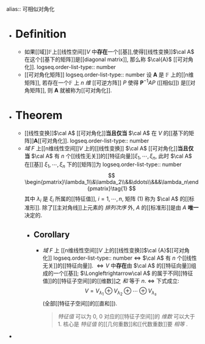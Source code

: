 alias:: 可相似对角化

- # Definition
	- 如果[[域]]$\mathbb{F}$上[[线性空间]]$V$ 中**存在**一个[[基]],使得[[线性变换]]$\cal A$ 在这个[[基下的矩阵]]是[[diagonal matrix]], 那么称 $\cal{A}$ [[可对角化]].
	  logseq.order-list-type:: number
	- [[可对角化矩阵]]
	  logseq.order-list-type:: number
	  设 $\boldsymbol A$ 是 $\mathbb{F}$ 上的[[n维矩阵]], 若存在一个$\mathbb{F}$ 上 $n$ *维* [[可逆方阵]] $P$ 使得 $\boldsymbol P^{-1}AP$ ([[相似]]) 是[[对角矩阵]], 则 $\boldsymbol{A}$ 就被称为[[可对角化]].
- # Theorem
	- [[线性变换]]$\cal A$ [[可对角化]]**当且仅当** $\cal A$ 在 $V$ 的[[基下的矩阵]]$\boldsymbol{A}$[[可对角化]].
	  logseq.order-list-type:: number
	- *域* $F$ 上[[n维线性空间]]$V$ 上的[[线性变换]] $\cal A$ [[可对角化]]**当且仅当** $\cal A$ 有 $n$ 个[[线性无关]]的[[特征向量]]$\xi_1,\cdots,\xi_n$, 此时 $\cal A$ 在[[基]] $\xi_{1},\cdots,\xi_{n}$ 下的[[矩阵]]为
	  logseq.order-list-type:: number
	  $$
	  \begin{pmatrix}\lambda_1\\&\lambda_2\\&&\ddots\\&&&\lambda_n\end{pmatrix}\tag{1}
	  $$
	  其中 $\lambda_i$ 是 $\xi_i$ 所属的[[特征值]], $i=1,\cdots,n$,
	  矩阵 $(1)$ 称为 $\cal A$ 的[[标准形]]. 
	  除了[[主对角线]]上元素的 *排列次序* 外, $A$ 的[[标准形]]是由 $A$ **唯一**决定的.
		- ## Corollary
			- *域* $F$ 上 [[n维线性空间]]$V$ 上的[[线性变换]]$\cal {A}$[[可对角化]] 
			  logseq.order-list-type:: number
			  $\Longleftrightarrow$ $\cal A$ 有 $n$ 个[[线性无关]]的[[特征向量]].
			  $\Longleftrightarrow V$ 中**存在**由 $\cal A$ 的[[特征向量]]组成的一个[[基]];
			  $\Longleftrightarrow\cal A$ 的属于不同[[特征值]]的[[特征子空间]]的[[维数]]之 *和* 等于 $n$.
			  $\Longleftrightarrow$ 下式成立:
			  $$
			  V=V_{\lambda_{1}}\oplus V_{\lambda_{2}}\oplus\cdots\oplus V_{\lambda_{s}}
			  $$
			  (全部[[特征子空间]]的[[直和]]).
			  > *特征值* 可以为 $0$, $0$ 对应的[[特征子空间]]的 *维数* 可以大于 $1$.
			  核心是 *特征值* 的[[几何重数]]和[[代数重数]]要 *相等* .
-